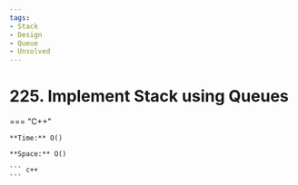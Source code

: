 ```yaml
---
tags:
- Stack
- Design
- Queue
- Unsolved
---
```



# 225. Implement Stack using Queues

=== "C++"

    **Time:** O()

    **Space:** O()

    ``` c++
    ```